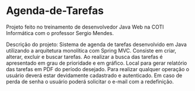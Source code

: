 # Agenda-de-Tarefas

Projeto feito no treinamento de desenvolvedor Java Web na COTI Informática com o professor Sergio Mendes.

Descrição do projeto:
Sistema de agenda de tarefas desenvolvido em Java utilizando a arquitetura monolítica com Spring MVC.
Consiste em criar, alterar, excluir e buscar tarefas. Ao realizar a busca das tarefas é apresentado em grau de prioridade e em gráfico.
Local para gerar relatório das tarefas em PDF do período desejado. 
Para realizar qualquer operação o usuário deverá estar devidamente cadastrado e autenticado. Em caso de perda de senha o usuário poderá solicitar o e-mail com a redefinição. 



 
